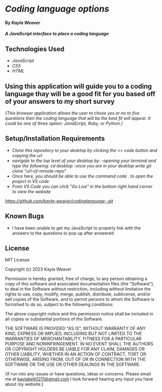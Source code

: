 # _Coding language options_

#### By _**Kayla Weaver**_

#### _A JavaScript interface to place a coding language_

## Technologies Used

* _JavaScript_
* _CSS_
* _HTML_

## Using this application will guide you to a coding language thay will be a good fit for you based off of your answers to my short survey

_{This browser application allows the user to chose yes or no to five questions then the coding language that will be the best fit will appear. It could be one of three option: JavaScript, Ruby, or Python.}_

## Setup/Installation Requirements
* _Clone this repository to your desktop by clicking the <> code button and copying the url_
* _navigate to the top level of your desktop by: -opening your terminal and type the following: cd desktop -once you are in your desktop write git clone "url-of-remote-repo"_
* _Once here, you should be able to use the command code . to open the project in VS code_
* _From VS Code you can click "Go Live" in the bottom right hand corner to view the website_

_https://github.com/kayla-weaver/codinglanguage-.git_

## Known Bugs

* I have been unable to get my JavaScript to properly link with the answers to the questions to pop up after answered

## License
MIT License

Copyright (c) 2023 Kayla Weaver

Permission is hereby granted, free of charge, to any person obtaining a copy of this software and associated documentation files (the "Software"), to deal in the Software without restriction, including without limitation the rights to use, copy, modify, merge, publish, distribute, sublicense, and/or sell copies of the Software, and to permit persons to whom the Software is furnished to do so, subject to the following conditions:

The above copyright notice and this permission notice shall be included in all copies or substantial portions of the Software.

THE SOFTWARE IS PROVIDED "AS IS", WITHOUT WARRANTY OF ANY KIND, EXPRESS OR IMPLIED, INCLUDING BUT NOT LIMITED TO THE WARRANTIES OF MERCHANTABILITY, FITNESS FOR A PARTICULAR PURPOSE AND NONINFRINGEMENT. IN NO EVENT SHALL THE AUTHORS OR COPYRIGHT HOLDERS BE LIABLE FOR ANY CLAIM, DAMAGES OR OTHER LIABILITY, WHETHER IN AN ACTION OF CONTRACT, TORT OR OTHERWISE, ARISING FROM, OUT OF OR IN CONNECTION WITH THE SOFTWARE OR THE USE OR OTHER DEALINGS IN THE SOFTWARE.

{If run into any issues or have questions, ideas or concerns. Please email me at kaylabeth1211@gmail.com I look forward hearing any input you have about my website.}
